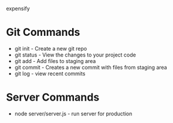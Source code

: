 expensify

# Git Commands
* git init - Create a new git repo
* git status - View the changes to your project code
* git add - Add files to staging area
* git commit - Creates a new commit with files from staging area
* git log - view recent commits 


# Server Commands

* node server/server.js - run server for production